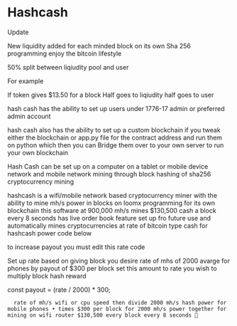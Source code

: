 # Hashcash

Update

New liquidity added for each minded block on its own Sha 256 programming enjoy the bitcoin lifestyle 

50% split between liqiudity pool and user 

For example

If token gives $13.50 for a block
Half goes to liqiudity 
half goes to user



hash cash has the ability to set up users under 1776-17 admin or preferred admin account 

hash cash also has the ability to set up a custom blockchain if you tweak either the blockchain or app.py file for the contract address and run them on python which then you can Bridge them over to your own server to run your own blockchain 


Hash Cash can be set up on a computer on a tablet or mobile device network and mobile network mining through block hashing of sha256 cryptocurrency mining 

hashcash is a wifi/mobile network based cryptocurrency miner with the ability to mine mh/s power in blocks on loomx programming for its own blockchain this software at 900,000 mh/s mines $130,500 cash a block every 8 seconds has live order book feature set up fro future use and automatically mines cryptocurrencies at rate of bitcoin type cash for hashcash power code below 



to increase payout you must edit this rate code 

Set up rate based on giving block you desire rate of mhs of 2000 avarge for phones by payout of $300 per block set this amount to rate you wish to multiply block hash reward 

const payout = (rate / 2000) * 300;


      rate of mh/s wifi or cpu speed then divide 2000 mh/s hash power for mobile phones • times $300 per block for 2000 mh/s power together for mining on wifi router $130,500 every block every 8 seconds 🤯


